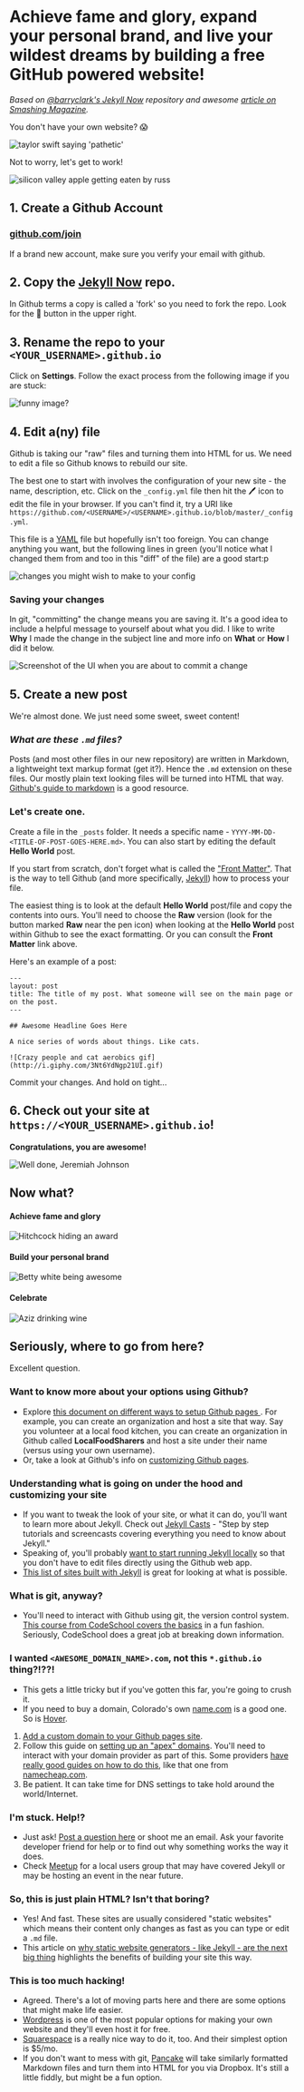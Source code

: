 # Achieve fame and glory, expand your personal brand, and live your wildest dreams by building a free GitHub powered website!

_Based on [@barryclark's Jekyll Now](https://github.com/barryclark/jekyll-now) repository and awesome [article on Smashing Magazine](https://www.smashingmagazine.com/2014/08/build-blog-jekyll-github-pages/)._

You don't have your own website? 😱

![taylor swift saying 'pathetic'](http://cdn4.teen.com/wp-content/uploads/2014/02/week-in-review-taylor-swift-gifs-pretty-little-liars.gif)

Not to worry, let's get to work!

![silicon valley apple getting eaten by russ](http://i.giphy.com/xT0GqrBXjVVBJajQNG.gif)

## 1. Create a Github Account

### [github.com/join](github.com/join)

If a brand new account, make sure you verify your email with github.

## 2. Copy the [Jekyll Now](https://github.com/barryclark/jekyll-now) repo. 

In Github terms a copy is called a 'fork' so you need to fork the repo. Look for the 🍴 button in the upper right.

## 3. Rename the repo to your `<YOUR_USERNAME>.github.io`

Click on **Settings**. Follow the exact process from the following image if you are stuck:

![funny image?](https://media-mediatemple.netdna-ssl.com/wp-content/uploads/2014/07/step1.gif)

## 4. Edit a(ny) file

Github is taking our "raw" files and turning them into HTML for us. 
We need to edit a file so Github knows to rebuild our site.

The best one to start with involves the configuration of your new site - the name, description, etc.
Click on the `_config.yml` file then hit the 🖊 icon to edit the file in your browser.
If you can't find it, try a URI like `https://github.com/<USERNAME>/<USERNAME>.github.io/blob/master/_config.yml`.

This file is a [YAML](http://www.yaml.org/start.html) file but hopefully isn't too foreign.
You can change anything you want, but the following lines in green (you'll notice what I changed them from and too in this "diff" of the file) are a good start:p

![changes you might wish to make to your config](https://cloud.githubusercontent.com/assets/203683/16789111/e2c0595c-4867-11e6-9f93-783e919b22ed.png)

### Saving your changes

In git, "committing" the change means you are saving it. It's a good idea to include a helpful message to yourself about what you did.
I like to write **Why** I made the change in the subject line and more info on **What** or **How** I did it below.

![Screenshot of the UI when you are about to commit a change](https://cloud.githubusercontent.com/assets/203683/16789146/4acfdde2-4868-11e6-81ac-dbf3db1f6bbb.png)

## 5. Create a new post

We're almost done. We just need some sweet, sweet content!

### _What are these `.md` files?_
Posts (and most other files in our new repository) are written in Markdown, a lightweight text markup format (get it?). Hence the `.md` extension on these files. Our mostly plain text looking files will be turned into HTML that way.
[Github's guide to markdown](https://help.github.com/articles/basic-writing-and-formatting-syntax/) is a good resource.

### Let's create one.
Create a file in the `_posts` folder. It needs a specific name - `YYYY-MM-DD-<TITLE-OF-POST-GOES-HERE.md>`.
You can also start by editing the default **Hello World** post.

If you start from scratch, don't forget what is called the ["Front Matter"](https://jekyllrb.com/docs/frontmatter/).
That is the way to tell Github (and more specifically, [Jekyll](https://jekyllrb.com)) how to process your file.

The easiest thing is to look at the default **Hello World** post/file and copy the contents into ours. You'll need to choose the **Raw** version (look for the button marked **Raw** near the pen icon) when looking at the **Hello World** post within Github to see the exact formatting. Or you can consult the **Front Matter** link above.

Here's an example of a post:
```jekyll
---
layout: post
title: The title of my post. What someone will see on the main page or on the post.
---

## Awesome Headline Goes Here

A nice series of words about things. Like cats.

![Crazy people and cat aerobics gif](http://i.giphy.com/3Nt6YdNgp21UI.gif)
```

Commit your changes. And hold on tight...

## 6. Check out your site at `https://<YOUR_USERNAME>.github.io`!

**Congratulations, you are awesome!**

![Well done, Jeremiah Johnson](http://i.giphy.com/12OTxgtyHG11QI.gif)

## Now what?

#### Achieve fame and glory

![Hitchcock hiding an award](http://i.giphy.com/j2mV6rFyM9dHG.gif)

#### Build your personal brand

![Betty white being awesome](https://toniclc.files.wordpress.com/2016/01/2013-09-24-gif9.gif?w=620)

#### Celebrate

![Aziz drinking wine](http://i.giphy.com/l3V0dUu8awcyNJqxO.gif)

## Seriously, where to go from here?

Excellent question.

### Want to know more about your options using Github?
* Explore [this document on different ways to setup Github pages ](https://help.github.com/articles/user-organization-and-project-pages/). For example, you can create an organization and host a site that way. Say you volunteer at a local food kitchen, you can create an organization in Github called **LocalFoodSharers** and host a site under their name (versus using your own username).
* Or, take a look at Github's info on [customizing Github pages](https://help.github.com/categories/customizing-github-pages/).

### Understanding what is going on under the hood and customizing your site

* If you want to tweak the look of your site, or what it can do, you'll want to learn more about Jekyll. Check out [Jekyll Casts](http://jekyll.tips/) - "Step by step tutorials and screencasts covering everything you need to know about Jekyll."
* Speaking of, you'll probably [want to start running Jekyll locally](https://help.github.com/articles/setting-up-your-github-pages-site-locally-with-jekyll/) so that you don't have to edit files directly using the Github web app.
* [This list of sites built with Jekyll](https://github.com/jekyll/jekyll/wiki/Sites) is great for looking at what is possible.

### What is git, anyway?
* You'll need to interact with Github using git, the version control system. [This course from CodeSchool covers the basics](https://www.codeschool.com/courses/try-git) in a fun fashion. Seriously, CodeSchool does a great job at breaking down information.

### I wanted `<AWESOME_DOMAIN_NAME>.com`, not this `*.github.io` thing?!??!
* This gets a little tricky but if you've gotten this far, you're going to crush it.
* If you need to buy a domain, Colorado's own [name.com](https://name.com) is a good one. So is [Hover](https://hover.com).

1. [Add a custom domain to your Github pages site](https://help.github.com/articles/adding-or-removing-a-custom-domain-for-your-github-pages-site/).
2. Follow this guide on [setting up an "apex" domains](https://help.github.com/articles/setting-up-an-apex-domain/). You'll need to interact with your domain provider as part of this. Some providers [have really good guides on how to do this](https://www.namecheap.com/support/knowledgebase/article.aspx/9645/2208/how-do-i-link-my-domain-to-github-pages), like that one from [namecheap.com](namecheap.com).
3. Be patient. It can take time for DNS settings to take hold around the world/Internet.

### I'm stuck. Help!?

* Just ask! [Post a question here](https://github.com/threecommas/yourownwebsite/issues) or shoot me an email. Ask your favorite developer friend for help or to find out why something works the way it does.
* Check [Meetup](meetup.com) for a local users group that may have covered Jekyll or may be hosting an event in the near future.

### So, this is just plain HTML? Isn't that boring?

* Yes! And fast. These sites are usually considered "static websites" which means their content only changes as fast as you can type or edit a `.md` file.
* This article on [why static website generators - like Jekyll - are the next big thing](https://www.smashingmagazine.com/2015/11/modern-static-website-generators-next-big-thing/) highlights the benefits of building your site this way.

### This is too much hacking!

* Agreed. There's a lot of moving parts here and there are some options that might make life easier.
* [Wordpress](https://wordpress.com/) is one of the most popular options for making your own website and they'll even host it for free.
* [Squarespace](https://www.squarespace.com/websites/) is a really nice way to do it, too. And their simplest option is $5/mo.
* If you don't want to mess with git, [Pancake](https://www.pancake.io/) will take similarly formatted Markdown files and turn them into HTML for you via Dropbox. It's still a little fiddly, but might be a fun option.


